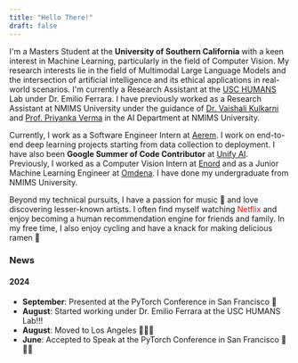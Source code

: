 ```yaml
---
title: "Hello There!"
draft: false
---
```


I'm a Masters Student at the **University of Southern California** with a keen interest in Machine Learning, particularly in the field of Computer Vision. My research interests lie in the field of Multimodal Large Language Models and the intersection of artificial intelligence and its ethical applications in real-world scenarios. I'm currently a Research Assistant at the [USC HUMANS](http://www.emilio.ferrara.name/) Lab under Dr. Emilio Ferrara. I have previously worked as a Research Assistant at NMIMS University under the guidance of [Dr. Vaishali Kulkarni](https://scholar.google.co.in/citations?user=ZX1mKq4AAAAJ&hl=en) and [Prof. Priyanka Verma](https://scholar.google.co.in/citations?user=8ZY8TlsAAAAJ&hl=en) in the AI Department at NMIMS University.

Currently, I work as a Software Engineer Intern at [Aerem](https://www.aerem.co/). I work on end-to-end deep learning projects starting from data collection to deployment. I have also been **Google Summer of Code Contributor** at [Unify AI](https://unify.ai/). Previously, I worked as a Computer Vision Intern at [Enord](https://enord.co/) and as a Junior Machine Learning Engineer at [Omdena](https://www.omdena.com/). I have done my undergraduate from NMIMS University.

Beyond my technical pursuits, I have a passion for music 🎹 and love discovering lesser-known artists. I often find myself watching <span style="color:red">Netflix</span> and enjoy becoming a human recommendation engine for friends and family. In my free time, I also enjoy cycling and have a knack for making delicious ramen 🍜

### News

#### 2024

- **September**: Presented at the PyTorch Conference in San Francisco 🌉
- **August**: Started working under Dr. Emilio Ferrara at the USC HUMANS Lab!!!
- **August**: Moved to Los Angeles 🌴🌴🌴
- **June**: Accepted to Speak at the PyTorch Conference in San Francisco 🥳🥳🥳

